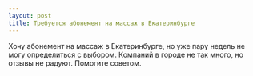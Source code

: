 ```yaml
---
layout: post 
title: Требуется абонемент на массаж в Екатеринбурге 
--- 
```

Хочу абонемент на массаж в Екатеринбурге, но уже пару недель не могу определиться с выбором. Компаний в городе не так много, но отзывы не радуют. Помогите советом.